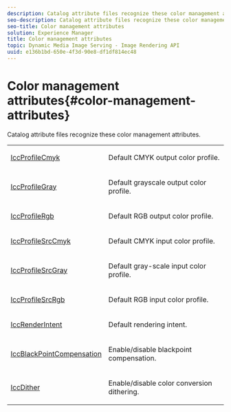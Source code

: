 ```yaml
---
description: Catalog attribute files recognize these color management attributes.
seo-description: Catalog attribute files recognize these color management attributes.
seo-title: Color management attributes
solution: Experience Manager
title: Color management attributes
topic: Dynamic Media Image Serving - Image Rendering API
uuid: e136b1bd-650e-4f3d-90e8-df1df814ec48
---
```


# Color management attributes{#color-management-attributes}

Catalog attribute files recognize these color management attributes.

<table id="simpletable_60EABACFB5B344D380B65891880BCB8B"> 
 <tr class="strow"> 
  <td class="stentry"> <p><span class="codeph"> <a href="../../../../../../is-api/image-catalog/image-serving-api-ref/c-image-catalog-reference/c-attributes-reference/r-iccprofilecmyk.md#reference-db89f9dac33e447cadb359ec1ba27ee0" type="reference" format="dita" scope="local"> IccProfileCmyk</a> </span> </p></td> 
  <td class="stentry"> <p>Default CMYK output color profile. </p></td> 
 </tr> 
 <tr class="strow"> 
  <td class="stentry"> <p><span class="codeph"> <a href="../../../../../../is-api/image-catalog/image-serving-api-ref/c-image-catalog-reference/c-attributes-reference/r-iccprofilegray.md#reference-13822a1596e440eea0492e86d88dad35" type="reference" format="dita" scope="local"> IccProfileGray</a> </span> </p></td> 
  <td class="stentry"> <p>Default grayscale output color profile. </p></td> 
 </tr> 
 <tr class="strow"> 
  <td class="stentry"> <p><span class="codeph"> <a href="../../../../../../is-api/image-catalog/image-serving-api-ref/c-image-catalog-reference/c-attributes-reference/r-iccprofilergb.md#reference-3479e7daac54404f84b06b98ca07b9df" type="reference" format="dita" scope="local"> IccProfileRgb</a> </span> </p></td> 
  <td class="stentry"> <p>Default RGB output color profile. </p></td> 
 </tr> 
 <tr class="strow"> 
  <td class="stentry"> <p><span class="codeph"> <a href="../../../../../../is-api/image-catalog/image-serving-api-ref/c-image-catalog-reference/c-attributes-reference/r-iccprofilesrccmyk.md#reference-b57196dfe5db41fe88bd0828ed4ec728" type="reference" format="dita" scope="local"> IccProfileSrcCmyk</a> </span> </p></td> 
  <td class="stentry"> <p>Default CMYK input color profile. </p></td> 
 </tr> 
 <tr class="strow"> 
  <td class="stentry"> <p><span class="codeph"> <a href="../../../../../../is-api/image-catalog/image-serving-api-ref/c-image-catalog-reference/c-attributes-reference/r-iccprofilesrcgray.md#reference-a717831da24d43f680d01393660f12f9" type="reference" format="dita" scope="local"> IccProfileSrcGray</a> </span> </p></td> 
  <td class="stentry"> <p>Default gray-scale input color profile. </p></td> 
 </tr> 
 <tr class="strow"> 
  <td class="stentry"> <p><span class="codeph"> <a href="../../../../../../is-api/image-catalog/image-serving-api-ref/c-image-catalog-reference/c-attributes-reference/r-iccprofilesrcrgb.md#reference-b8e576d075b44f5c94d95bfb5aa22ae2" type="reference" format="dita" scope="local"> IccProfileSrcRgb</a> </span> </p></td> 
  <td class="stentry"> <p>Default RGB input color profile. </p></td> 
 </tr> 
 <tr class="strow"> 
  <td class="stentry"> <p><span class="codeph"> <a href="../../../../../../is-api/image-catalog/image-serving-api-ref/c-image-catalog-reference/c-attributes-reference/r-iccrenderintent.md#reference-012f207f28bd4406a5368d23ed95a51f" type="reference" format="dita" scope="local"> IccRenderIntent</a> </span> </p> </td> 
  <td class="stentry"> <p>Default rendering intent. </p></td> 
 </tr> 
 <tr class="strow"> 
  <td class="stentry"> <p><span class="codeph"> <a href="../../../../../../is-api/image-catalog/image-serving-api-ref/c-image-catalog-reference/c-attributes-reference/r-iccblackpointcompensation.md#reference-357626375ee140d1807f0c05171c733f" type="reference" format="dita" scope="local"> IccBlackPointCompensation</a> </span> </p></td> 
  <td class="stentry"> <p>Enable/disable blackpoint compensation. </p></td> 
 </tr> 
 <tr class="strow"> 
  <td class="stentry"> <p><span class="codeph"> <a href="../../../../../../is-api/image-catalog/image-serving-api-ref/c-image-catalog-reference/c-attributes-reference/r-iccdither.md#reference-914d0d0567364246b4016d45c0ada85b" type="reference" format="dita" scope="local"> IccDither</a> </span> </p></td> 
  <td class="stentry"> <p>Enable/disable color conversion dithering. </p></td> 
 </tr> 
</table>

